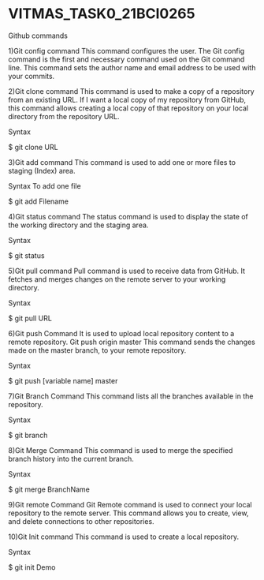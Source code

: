# VITMAS_TASK0_21BCI0265
Github commands

1)Git config command
This command configures the user. The Git config command is the first and necessary command used on the Git command line. This command sets the author name and email address to be used with your commits.

2)Git clone command
This command is used to make a copy of a repository from an existing URL. If I want a local copy of my repository from GitHub, this command allows creating a local copy of that repository on your local directory from the repository URL.

Syntax

$ git clone URL

3)Git add command
This command is used to add one or more files to staging (Index) area.

Syntax
To add one file

$ git add Filename 

4)Git status command
The status command is used to display the state of the working directory and the staging area.

Syntax

$ git status 

5)Git pull command
Pull command is used to receive data from GitHub. It fetches and merges changes on the remote server to your working directory.

Syntax

$ git pull URL 

6)Git push Command
It is used to upload local repository content to a remote repository.
Git push origin master
This command sends the changes made on the master branch, to your remote repository.

Syntax

$ git push [variable name] master 

7)Git Branch Command
This command lists all the branches available in the repository.

Syntax

$ git branch  

8)Git Merge Command
This command is used to merge the specified branch history into the current branch.

Syntax

$ git merge BranchName

9)Git remote Command
Git Remote command is used to connect your local repository to the remote server. This command allows you to create, view, and delete connections to other repositories.

10)Git Init command
This command is used to create a local repository.

Syntax

$ git init Demo  

